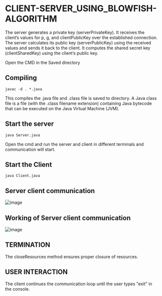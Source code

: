 # CLIENT-SERVER_USING_BLOWFISH-ALGORITHM
The server generates a private key (serverPrivateKey). It receives the client’s values for p, g, and clientPublicKey over the established connection. The server calculates its public key (serverPublicKey) using the received values and sends it back to the client. It computes the shared secret key (clientSharedKey) using the client’s public key.

Open the CMD in the Saved directory 
## Compiling 
```
javac -d . *.java
```
This compiles the .java file and .class file is saved to directory. A Java class file is a file (with the .class filename extension) containing Java bytecode that can be executed on the Java Virtual Machine (JVM).
## Start the server
```
java Server.java
```
Open the cmd and run the server and client in different terminals and communication will start.

## Start the Client
```
java Client.java
```

##  Server client communication
![image](https://github.com/RakhilML/CLIENT-SERVER_USING_BLOWFISH-ALGORITHM/assets/106943173/6ac15750-4c56-404b-863c-ebb02ab516cb)

## Working of Server client communication
![image](https://github.com/RakhilML/CLIENT-SERVER_USING_BLOWFISH-ALGORITHM/assets/106943173/0b937177-03b7-454a-9008-bfb0c83f62c2)

## TERMINATION
The closeResources method ensures proper closure of resources.

## USER INTERACTION
The client continues the communication loop until the user types "exit" in the
console.


